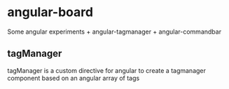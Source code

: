 angular-board
=============
Some angular experiments + angular-tagmanager + angular-commandbar

tagManager
-------------
tagManager is a custom directive for angular to create a tagmanager component based on an angular array of tags


